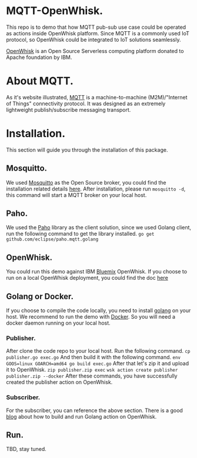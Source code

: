 # MQTT-OpenWhisk.

This repo is to demo that how MQTT pub-sub use case could be operated as actions inside
OpenWhisk platform. Since MQTT is a commonly used IoT protocol, so OpenWhisk could be
integrated to IoT solutions seamlessly.

[OpenWhisk](http://openwhisk.incubator.apache.org/) is an Open Source Serverless 
computing platform donated to Apache foundation by IBM.

# About MQTT.
As it's website illustrated, [MQTT](https://mqtt.org) is a machine-to-machine 
(M2M)/"Internet of Things" connectivity protocol. It was designed as an extremely 
lightweight publish/subscribe messaging transport.

# Installation.
This section will guide you through the installation of this package.

## Mosquitto.
We used [Mosquitto](https://mosquitto.org/) as the Open Source broker, you could find the
installation related details [here](https://mosquitto.org/download/).
After installation, please run 
`mosquitto -d`, this command will start a MQTT broker on your local host.

## Paho.
We used the [Paho](http://www.eclipse.org/paho/) library as the client solution, since we used Golang 
client, run the following command to get the library installed.
`go get github.com/eclipse/paho.mqtt.golang`

## OpenWhisk.
You could run this demo against IBM [Bluemix](https://console.bluemix.net/) OpenWhisk. If
you choose to run on a local OpenWhisk deployment, you could find the doc [here](https://github.com/apache/incubator-openwhisk#native-development)

## Golang or Docker.
If you choose to compile the code locally, you need to install [golang](https://golang.org) on your host.
We recommend to run the demo with [Docker](https://www.docker.com). So you will need a docker 
daemon running on your local host.

### Publisher.
After clone the code repo to your local host. Run the following command.
`cp publisher.go exec.go`
And then build it with the following command.
`env GOOS=linux GOARCH=amd64 go build exec.go`
After that let's zip it and upload it to OpenWhisk.
`zip publisher.zip exec`
`wsk action create publisher publisher.zip --docker`
After these commands, you have successfully created the publisher action on OpenWhisk.

### Subscriber.
For the subscriber, you can reference the above section. There is a good [blog](http://jamesthom.as/blog/2017/01/17/openwhisk-and-go/) 
about how to build and run Golang action on OpenWhisk.

## Run.
TBD, stay tuned.





